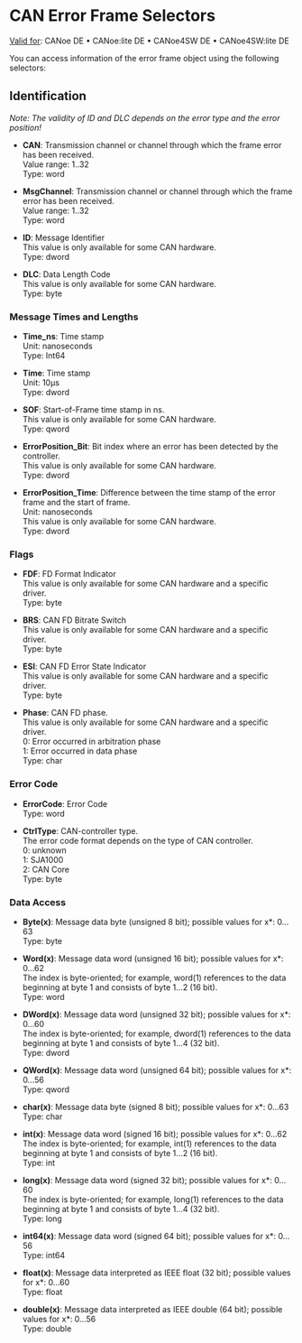 # CAN Error Frame Selectors

[Valid for](../../Shared/FeatureAvailability.md):  CANoe DE • CANoe:lite DE • CANoe4SW DE • CANoe4SW:lite DE

You can access information of the error frame object using the following selectors:

## Identification
*Note: The validity of ID and DLC depends on the error type and the error position!*

- **CAN**: Transmission channel or channel through which the frame error has been received.  
  Value range: 1..32  
  Type: word

- **MsgChannel**: Transmission channel or channel through which the frame error has been received.  
  Value range: 1..32  
  Type: word

- **ID**: Message Identifier  
  This value is only available for some CAN hardware.  
  Type: dword

- **DLC**: Data Length Code  
  This value is only available for some CAN hardware.  
  Type: byte

### Message Times and Lengths

- **Time_ns**: Time stamp  
  Unit: nanoseconds  
  Type: Int64

- **Time**: Time stamp  
  Unit: 10µs  
  Type: dword

- **SOF**: Start-of-Frame time stamp in ns.  
  This value is only available for some CAN hardware.  
  Type: qword

- **ErrorPosition_Bit**: Bit index where an error has been detected by the controller.  
  This value is only available for some CAN hardware.  
  Type: dword

- **ErrorPosition_Time**: Difference between the time stamp of the error frame and the start of frame.  
  Unit: nanoseconds  
  This value is only available for some CAN hardware.  
  Type: dword

### Flags

- **FDF**: FD Format Indicator  
  This value is only available for some CAN hardware and a specific driver.  
  Type: byte

- **BRS**: CAN FD Bitrate Switch  
  This value is only available for some CAN hardware and a specific driver.  
  Type: byte

- **ESI**: CAN FD Error State Indicator  
  This value is only available for some CAN hardware and a specific driver.  
  Type: byte

- **Phase**: CAN FD phase.  
  This value is only available for some CAN hardware and a specific driver.  
  0: Error occurred in arbitration phase  
  1: Error occurred in data phase  
  Type: char

### Error Code

- **ErrorCode**: Error Code  
  Type: word

- **CtrlType**: CAN-controller type.  
  The error code format depends on the type of CAN controller.  
  0: unknown  
  1: SJA1000  
  2: CAN Core  
  Type: byte

### Data Access

- **Byte(x)**: Message data byte (unsigned 8 bit); possible values for x*: 0…63  
  Type: byte

- **Word(x)**: Message data word (unsigned 16 bit); possible values for x*: 0…62  
  The index is byte-oriented; for example, word(1) references to the data beginning at byte 1 and consists of byte 1…2 (16 bit).  
  Type: word

- **DWord(x)**: Message data word (unsigned 32 bit); possible values for x*: 0…60  
  The index is byte-oriented; for example, dword(1) references to the data beginning at byte 1 and consists of byte 1…4 (32 bit).  
  Type: dword

- **QWord(x)**: Message data word (unsigned 64 bit); possible values for x*: 0…56  
  Type: qword

- **char(x)**: Message data byte (signed 8 bit); possible values for x*: 0…63  
  Type: char

- **int(x)**: Message data word (signed 16 bit); possible values for x*: 0…62  
  The index is byte-oriented; for example, int(1) references to the data beginning at byte 1 and consists of byte 1…2 (16 bit).  
  Type: int

- **long(x)**: Message data word (signed 32 bit); possible values for x*: 0…60  
  The index is byte-oriented; for example, long(1) references to the data beginning at byte 1 and consists of byte 1…4 (32 bit).  
  Type: long

- **int64(x)**: Message data word (signed 64 bit); possible values for x*: 0…56  
  Type: int64

- **float(x)**: Message data interpreted as IEEE float (32 bit); possible values for x*: 0…60  
  Type: float

- **double(x)**: Message data interpreted as IEEE double (64 bit); possible values for x*: 0…56  
  Type: double

